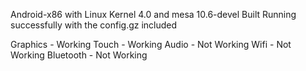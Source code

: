 Android-x86 with Linux Kernel 4.0 and mesa 10.6-devel
Built Running successfully with the config.gz included 

Graphics - Working
Touch - Working
Audio - Not Working
Wifi - Not Working
Bluetooth - Not Working


